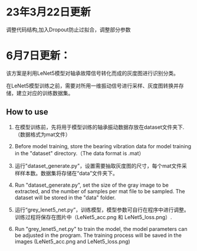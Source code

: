 # 23年3月22日更新

调整代码结构,加入Dropout防止过拟合，调整部分参数

# 6月7日更新：
该方案是利用LeNet5模型对轴承故障信号转化而成的灰度图进行识别分类。

在LeNet5模型训练之前，需要对所用一维振动信号进行采样、灰度图转换并存储，建立对应的训练数据集。

## How to use
1. 在模型训练前，先将用于模型训练的轴承振动数据存放在dataset文件夹下.（数据格式为mat文件）

1. Before model training, store the bearing vibration data for model training in the "dataset" directory.（The data format is .mat）

2. 运行"dataset_generate.py"，设置需要抽取灰度图的尺寸，每个mat文件采样样本数。数据集将存储在“data”文件夹下。

2. Run "dataset_generate.py", set the size of the gray image to be extracted, and the number of samples per mat file to be sampled. The dataset will be stored in the "data" folder.

3. 运行“grey_lenet5_net.py”，训练模型，模型参数可自行在程序中进行调整。训练过程将保存在图片中（LeNet5_acc.png 和 LeNet5_loss.png）.

3. Run "grey_lenet5_net.py" to train the model, the model parameters can be adjusted in the program. The training process will be saved in the images (LeNet5_acc.png and LeNet5_loss.png)
